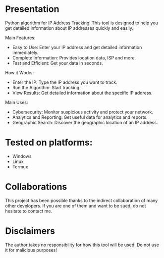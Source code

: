 # Presentation
Python algorithm for IP Address Tracking! This tool is designed to help you get detailed information about IP addresses quickly and easily.

Main Features:
  - Easy to Use: Enter your IP address and get detailed information immediately.
  - Complete Information: Provides location data, ISP and more.
  - Fast and Efficient: Get your data in seconds.

How it Works:
  - Enter the IP: Type the IP address you want to track.
  - Run the Algorithm: Start tracking.
  - View Results: Get detailed information about the specific IP address.

Main Uses:
  - Cybersecurity: Monitor suspicious activity and protect your network.
  - Analytics and Reporting: Get useful data for analytics and reports.
  - Geographic Search: Discover the geographic location of an IP address.

# Tested on platforms:
  - Windows
  - Linux
  - Termux

# Collaborations
This project has been possible thanks to the indirect collaboration of many other developers. If you are one of them and want to be sued, do not hesitate to contact me.

# Disclaimers
The author takes no responsibility for how this tool will be used. Do not use it for malicious purposes!
